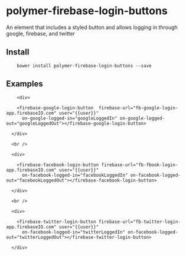 # polymer-firebase-login-buttons

An element that includes a styled button and allows logging in through google, firebase, and twitter


## Install

		bower install polymer-firebase-login-buttons --save

## Examples

		<div>
        
        <firebase-google-login-button  firebase-url="fb-google-login-app.firebaseIO.com" user="{{user}}"
          on-google-logged-in="googleLoggedIn" on-google-logged-out="googleLoggedOut"></firebase-google-login-button>

      </div>

      <br />

      <div>
        
        <firebase-facebook-login-button firebase-url="fb-fbook-login-app.firebaseIO.com" user="{{user}}"
          on-facebook-logged-in="facebookLoggedIn" on-facebook-logged-out="facebookLoggedOut"></firebase-facebook-login-button>

      </div>

      <br />

      <div>
        
        <firebase-twitter-login-button firebase-url="fb-twitter-login-app.firebaseIO.com" user="{{user}}"
          on-facebook-logged-in="twitterLoggedIn" on-facebook-logged-out="twitterLoggedOut"></firebase-twitter-login-button>

      </div>